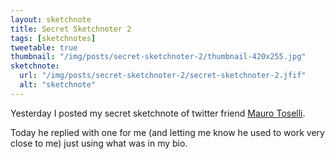 ```yaml
---
layout: sketchnote
title: Secret Sketchnoter 2
tags: [sketchnotes]
tweetable: true
thumbnail: "/img/posts/secret-sketchnoter-2/thumbnail-420x255.jpg"
sketchnote:
  url: "/img/posts/secret-sketchnoter-2/secret-sketchnoter-2.jfif"
  alt: "sketchnote"
---
```


Yesterday I posted my secret sketchnote of twitter friend [Mauro Toselli](https://twitter.com/xlontrax).

Today he replied with one for me (and letting me know he used to work very close to me) just using what
was in my bio.
